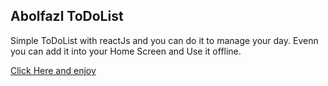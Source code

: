 ## Abolfazl ToDoList

Simple ToDoList with reactJs and you can do it to manage your day.
Evenn you can add it into your Home Screen and Use it offline.

[Click Here and enjoy](https://abolfazlpanahiazar.github.io/HomeMade-ReactToDoList/)
